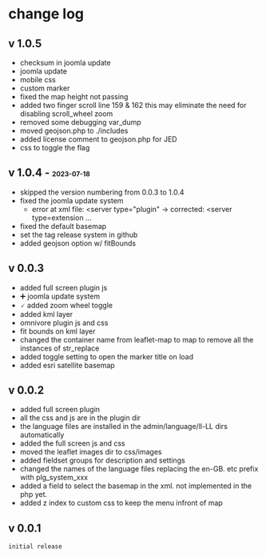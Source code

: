 # change log

## v 1.0.5

- checksum in joomla update
- joomla update
- mobile css
- custom marker
- fixed the map height not passing
- added two finger scroll line 159 & 162 this may eliminate the need for disabling scroll_wheel zoom
- removed some debugging var_dump
- moved geojson.php to ./includes
- added license comment to geojson.php for JED
- css to toggle the flag

## v 1.0.4 - <span style="font-size:small;">2023-07-18</span>

- skipped the version numbering from 0.0.3 to 1.0.4
- fixed the joomla update system
  - error at xml file:  <updateservers> <server type="plugin" -> corrected: <server type=extension ...
- fixed the default basemap
- set the tag release system in github
- added geojson option w/ fitBounds

## v 0.0.3

- added full screen plugin js
- ➕ joomla update system
- 🗸 added zoom wheel toggle
- added kml layer
- omnivore plugin js and css
- fit bounds on kml layer
- changed the container name from leaflet-map to map to remove all the instances of str_replace
- added toggle setting to open the marker title on load
- added esri satellite basemap

## v 0.0.2

- added full screen plugin
- all the css and js are in the plugin dir
- the language files are installed in the admin/language/ll-LL dirs automatically
- added the full screen js and css
- moved the leaflet images dir to css/images
- added fieldset groups for description and settings
- changed the names of the language files replacing the en-GB. etc prefix with plg_system_xxx
- added a field to select the basemap in the xml. not implemented in the php yet.
- added z index to custom css to keep the menu infront of map

## v 0.0.1

`initial release`
